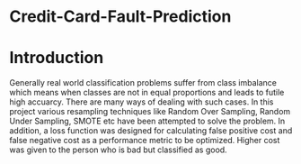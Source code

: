 # Credit-Card-Fault-Prediction

# Introduction
Generally real world classification problems suffer from class imbalance which means when classes are not in equal proportions and leads to futile high accuarcy.
There are many ways of dealing with such cases. In this project various resampling techniques like Random Over Sampling, Random Under Sampling, SMOTE etc have been attempted to solve the problem.
In addition, a loss function was designed for calculating false positive cost and false negative cost as a performance metric to be optimized. Higher cost was given to the person who is bad but classified as good.
